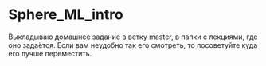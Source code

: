 # Sphere_ML_intro
Выкладываю домашнее задание в ветку master, в  папки с лекциями, где оно задаётся. Если вам неудобно так его смотреть, то посоветуйте куда его лучше переместить.
